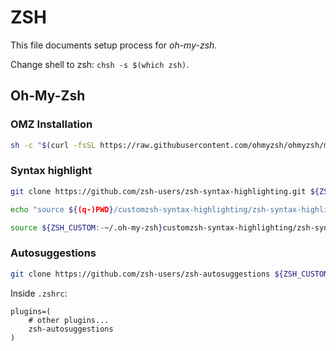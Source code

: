 # ZSH

This file documents setup process for _oh-my-zsh_.

Change shell to zsh: `chsh -s $(which zsh)`.

## Oh-My-Zsh

### OMZ Installation

```bash
sh -c "$(curl -fsSL https://raw.githubusercontent.com/ohmyzsh/ohmyzsh/master/tools/install.sh)"
```

### Syntax highlight

```bash
git clone https://github.com/zsh-users/zsh-syntax-highlighting.git ${ZSH_CUSTOM:-~/.oh-my-zsh}customzsh-syntax-highlighting
```

```bash
echo "source ${(q-)PWD}/customzsh-syntax-highlighting/zsh-syntax-highlighting.zsh" >> ${ZDOTDIR:-$HOME}/.zshrc
```

```bash
source ${ZSH_CUSTOM:-~/.oh-my-zsh}customzsh-syntax-highlighting/zsh-syntax-highlighting.zsh
```

### Autosuggestions

```bash
git clone https://github.com/zsh-users/zsh-autosuggestions ${ZSH_CUSTOM:-~/.oh-my-zsh/custom}/plugins/zsh-autosuggestions
```

Inside `.zshrc`:

```.zshrc
plugins=(
    # other plugins...
    zsh-autosuggestions
)
```
